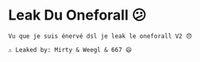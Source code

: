 # Leak Du Oneforall 😕
`Vu que je suis énervé dsl je leak le oneforall V2 😞`

`⚠️ Leaked by: Mirty & Weegl & 667 😄`
